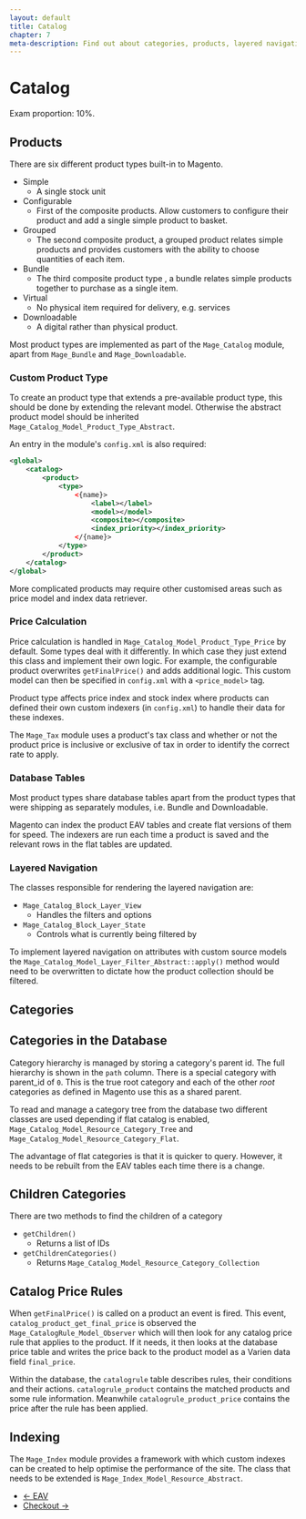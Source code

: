 ```yaml
---
layout: default
title: Catalog
chapter: 7
meta-description: Find out about categories, products, layered navigation and taxes.
---
```


# Catalog

Exam proportion: 10%.

## Products

There are six different product types built-in to Magento.

- Simple
	- A single stock unit
- Configurable
	- First of the composite products.  Allow customers to configure their product and add a single simple product to basket.
- Grouped
	- The second composite product, a grouped product relates simple products and provides customers with the ability to choose quantities of each item.
- Bundle
	- The third composite product type , a bundle relates simple products together to purchase as a single item.
- Virtual
	- No physical item required for delivery, e.g. services
- Downloadable
	- A digital rather than physical product.

Most product types are implemented as part of the `Mage_Catalog` module, apart from `Mage_Bundle` and `Mage_Downloadable`.

### Custom Product Type

To create an product type that extends a pre-available product type, this should be done by extending the relevant model. Otherwise the abstract product model should be inherited `Mage_Catalog_Model_Product_Type_Abstract`. 

An entry in the module's `config.xml` is also required:

```xml
<global>
	<catalog>
		<product>
			<type>
				<{name}>
					<label></label>
					<model></model>
					<composite></composite>
					<index_priority></index_priority>
				</{name}>
			</type>
		</product>
	</catalog>
</global>
```

More complicated products may require other customised areas such as price model and index data retriever.

### Price Calculation

Price calculation is handled in `Mage_Catalog_Model_Product_Type_Price` by default.  Some types deal with it differently.  In which case they just extend this class and implement their own logic.  For example, the configurable product overwrites `getFinalPrice()` and adds additional logic.  This custom model can then be specified in `config.xml` with a `<price_model>` tag.

Product type affects price index and stock index where products can defined their own custom indexers (in `config.xml`) to handle their data for these indexes.

The `Mage_Tax` module uses a product's tax class and whether or not the product price is inclusive or exclusive of tax in order to identify the correct rate to apply.

### Database Tables

Most product types share database tables apart from the product types that were shipping as separately modules, i.e. Bundle and Downloadable.

Magento can index the product EAV tables and create flat versions of them for speed.  The indexers are run each time a product is saved and the relevant rows in the flat tables are updated.

### Layered Navigation

The classes responsible for rendering the layered navigation are:

- `Mage_Catalog_Block_Layer_View`
	- Handles the filters and options
- `Mage_Catalog_Block_Layer_State`
	- Controls what is currently being filtered by

To implement layered navigation on attributes with custom source models the `Mage_Catalog_Model_Layer_Filter_Abstract::apply()` method would need to be overwritten to dictate how the product collection should be filtered.

## Categories

## Categories in the Database

Category hierarchy is managed by storing a category's parent id. The full hierarchy is shown in the `path` column.  There is a special category with parent_id of `0`. This is the true root category and each of the other *root* categories as defined in Magento use this as a shared parent.

To read and manage a category tree from the database two different classes are used depending if flat catalog is enabled, `Mage_Catalog_Model_Resource_Category_Tree` and `Mage_Catalog_Model_Resource_Category_Flat`.

The advantage of flat categories is that it is quicker to query. However, it needs to be rebuilt from the EAV tables each time there is a change.

## Children Categories

There are two methods to find the children of a category

- `getChildren()`
	- Returns a list of IDs
- `getChildrenCategories()`
	- Returns `Mage_Catalog_Model_Resource_Category_Collection`

## Catalog Price Rules

When `getFinalPrice()` is called on a product an event is fired.  This event, `catalog_product_get_final_price` is observed the `Mage_CatalogRule_Model_Observer` which will then look for any catalog price rule that applies to the product.  If it needs, it then looks at the database price table and writes the price back to the product model as a Varien data field `final_price`.

Within the database, the `catalogrule` table describes rules, their conditions and their actions.  `catalogrule_product` contains the matched products and some rule information.  Meanwhile `catalogrule_product_price` contains the price after the rule has been applied.


## Indexing

The `Mage_Index` module provides a framework with which custom indexes can be created to help optimise the performance of the site.  The class that needs to be extended is `Mage_Index_Model_Resource_Abstract`.

<ul class="navigation">
    <li class="prev"><a href="/eav.html">&larr; EAV</a>
    <li class="next"><a href="/checkout.html">Checkout &rarr;</a>
</ul>





